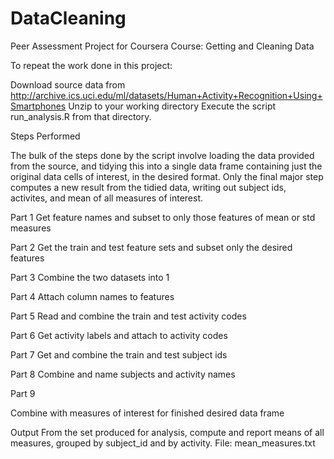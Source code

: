 # DataCleaning
Peer Assessment Project for Coursera Course: Getting and Cleaning Data

To repeat the work done in this project:

Download source data from http://archive.ics.uci.edu/ml/datasets/Human+Activity+Recognition+Using+Smartphones
Unzip to your working directory
Execute the script run_analysis.R from that directory.

Steps Performed

The bulk of the steps done by the script involve loading the data provided from the source, and tidying this into a single data frame containing just the original data cells of interest, in the desired format. Only the final major step computes a new result from the tidied data, writing out subject ids, activites, and mean of all measures of interest.

Part 1
Get feature names and subset to only those features of mean or std measures

Part 2
Get the train and test feature sets and subset only the desired features

Part 3
Combine the two datasets into 1

Part 4
Attach column names to features

Part 5
Read and combine the train and test activity codes

Part 6
Get activity labels and attach to activity codes

Part 7
Get and combine the train and test subject ids

Part 8
Combine and name subjects and activity names

Part 9

Combine with measures of interest for finished desired data frame

Output
From the set produced for analysis, compute and report means of all measures, grouped by subject_id and by activity.
File: mean_measures.txt

